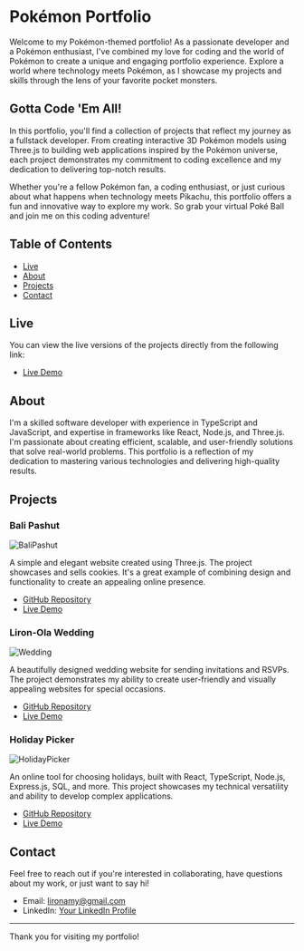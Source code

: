 # Pokémon Portfolio

Welcome to my Pokémon-themed portfolio! As a passionate developer and a Pokémon enthusiast, 
I've combined my love for coding and the world of Pokémon to create a unique and engaging portfolio experience. 
Explore a world where technology meets Pokémon, as I showcase my projects and skills through the lens of your favorite pocket monsters.

## Gotta Code 'Em All!

In this portfolio, you'll find a collection of projects that reflect my journey as a fullstack developer. 
From creating interactive 3D Pokémon models using Three.js to building web applications inspired by the Pokémon universe, 
each project demonstrates my commitment to coding excellence and my dedication to delivering top-notch results.

Whether you're a fellow Pokémon fan, a coding enthusiast, or just curious about what happens when technology meets Pikachu, 
this portfolio offers a fun and innovative way to explore my work. So grab your virtual Poké Ball and join me on this coding adventure!

## Table of Contents

- [Live](#live)
- [About](#about)
- [Projects](#projects)
- [Contact](#contact)

## Live

You can view the live versions of the projects directly from the following link:

- [Live Demo](https://lironlin.online/)

## About

I'm a skilled software developer with experience in TypeScript and JavaScript, 
and expertise in frameworks like React, Node.js, and Three.js. 
I'm passionate about creating efficient, 
scalable, and user-friendly solutions that solve real-world problems. 
This portfolio is a reflection of my dedication to mastering various 
technologies and delivering high-quality results.

## Projects

### Bali Pashut

![BaliPashut](https://github.com/lironamy/PokemonPortfolio/assets/122408173/9624cfc9-f3bd-4886-b18d-c02e8eb9f251)

A simple and elegant website created using Three.js. 
The project showcases and sells cookies. 
It's a great example of combining design and functionality to create an appealing online presence.

- [GitHub Repository](https://github.com/lironamy/bali-pashut)
- [Live Demo](https://lironamy.github.io/bali-pashut/)

### Liron-Ola Wedding

![Wedding](https://github.com/lironamy/PokemonPortfolio/assets/122408173/0682122c-b9cf-495e-8592-913a5ff9b4ed)

A beautifully designed wedding website for sending invitations and RSVPs. The project demonstrates my ability to create user-friendly and visually appealing websites for special occasions.

- [GitHub Repository](https://github.com/lironamy/wedding)
- [Live Demo](https://liron-ola.online/#/wedding)

### Holiday Picker

![HolidayPicker](https://github.com/lironamy/PokemonPortfolio/assets/122408173/fe12b1f8-5628-4ada-8892-17c4b248e446)

An online tool for choosing holidays, built with React, 
TypeScript, Node.js, Express.js, SQL, and more. 
This project showcases my technical versatility and ability to develop complex applications.

- [GitHub Repository](https://github.com/lironamy/HolidayPicker)
- [Live Demo](https://holidaypicker.online/)

## Contact

Feel free to reach out if you're interested in collaborating, have questions about my work, or just want to say hi!

- Email: lironamy@gmail.com
- LinkedIn: [Your LinkedIn Profile](https://www.linkedin.com/in/liron-avraham-788957254/)

---

Thank you for visiting my portfolio!
